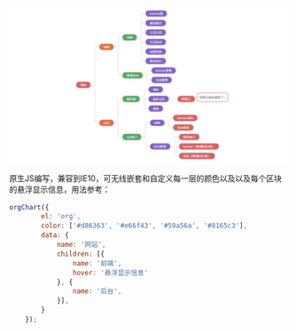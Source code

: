 ![组织图](c3d4d7ad48a93fbad52a37aaa133c96.png)

原生JS编写，兼容到IE10，可无线嵌套和自定义每一层的颜色以及以及每个区块的悬浮显示信息，用法参考：



```javascript
orgChart({
        el: 'org',
    	color: ['#d86363', '#e66f43', '#59a56a', '#8165c3'],
        data: {
            name: '网站',
            children: [{
                name: '前端',
                hover: '悬浮显示信息'
            }, {
                name: '后台',
            }],
        }
    });
```